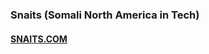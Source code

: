 ### Snaits (Somali North America in Tech)

#### <a href="https://snaits-web.vercel.app/">SNAITS.COM </a>
